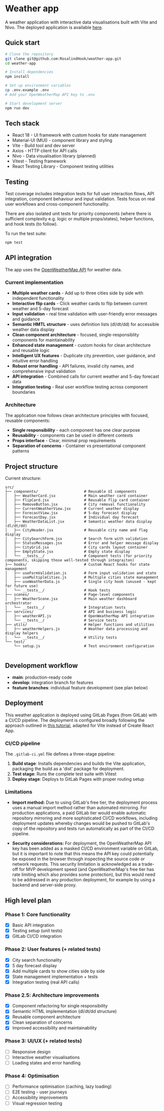 # Weather app

A weather application with interactive data visualisations built with Vite and Nivo. The deployed application is available [here](https://rosalindhook.gitlab.io/weather-app/).

## Quick start

```bash
# Clone the repository
git clone git@github.com:RosalindHook/weather-app.git
cd weather-app

# Install dependencies
npm install

# Set up environment variables
cp .env.example .env
# Add your OpenWeatherMap API key to .env

# Start development server
npm run dev
```

## Tech stack
* React 18 - UI framework with custom hooks for state management
* Material-UI (MUI) - component library and styling
* Vite - Build tool and dev server
* Axios - HTTP client for API calls
* Nivo - Data visualisation library (planned)
* Vitest - Testing framework
* React Testing Library - Component testing utilities

## Testing
Test coverage includes integration tests for full user interaction flows, API integration, component behaviour and input validation. Tests focus on real user workflows and cross-component functionality.

There are also isolated unit tests for priority components (where there is sufficient complexity e.g. logic or multiple props/states), helper functions, and hook tests (to follow).

To run the test suite:
```bash
npm test
```
## API integration
The app uses the [OpenWeatherMap API](https://openweathermap.org/api) for weather data.

### Current implementation
- **Multiple weather cards** - Add up to three cities side by side with independent functionality
- **Interactive flip cards** - Click weather cards to flip between current weather and 5-day forecast
- **Input validation** - real time validation with user-friendly error messages and guidance
- **Semantic HMTL structure** - uses definition lists (dl/dt/dd) for accessible weather data display
- **Clean component architecture** - focused, single-responsiblity components for maintainability
- **Enhanced state management** - custom hooks for clean architecture and reusable logic
- **Intelligent UX features** - Duplicate city prevention, user guidance, and intuitive error handling
- **Robust error handling** - API failures, invalid city names, and comprehensive input validation
- **API integration** - Combined calls for current weather and 5-day forecast data
- **Integration testing** - Real user workflow testing across component boundaries

### Architecture
The application now follows clean architecture principles with focused, reusable components:

- **Single responsibility** - each component has one clear purpose
- **Reusability** - components can be used in different contexts
- **Props interface** - Clear, minimal prop requirements
- **Separation of concerns** - Container vs presentational component patterns

## Project structure
Current structure:
```
src/
├── components/                     # Reusable UI components
│   ├── WeatherCard.jsx             # Main weather card container
│   ├── FlipCard.jsx                # Reusable flip card container
│   ├── RemoveButton.jsx            # City removal functionality
│   ├── CurrentWeatherView.jsx      # Current weather display
│   ├── ForecastView.jsx            # 5-day forecast display
│   ├── ForecastDay.jsx             # Individual day forecast
│   ├── WeatherDataList.jsx         # Semantic weather data display (dl/dt/dd)
│   ├── CityHeader.jsx              # Reusable city name and flag display
│   ├── CitySearchForm.jsx          # Search form with validation
│   ├── StatusMessages.jsx          # Error and helper message display
│   ├── CityGrid.jsx                # City cards layout container
│   ├── EmptyState.jsx              # Empty state display
│   └── __tests__/                  # Component tests (for priority components, skipping those well-tested through integraiton)
├── hooks/                          # Custom React hooks for state management
│   ├── useFormValidation.js        # Form input validation and state
│   ├── useMultipleCities.js        # Multiple cities state management
│   ├── useWeatherData.js           # Single city hook (unused - kept for future use)
│   └── __tests__/                  # Hook tests
├── scenes/                         # Page-level components
│   ├── WeatherScene.jsx            # Main weather dashboard orchestrator
│   └── __tests__/                  # Integration tests
├── services/                       # API and business logic
│   ├── weatherAPI.js               # OpenWeatherMap API integration
│   └── __tests__/                  # Service tests
├── utils/                          # Helper functions and utilities
│   ├── weatherHelpers.js           # Weather data processing and display helpers
│   └── __tests__/                  # Utility tests
└── test/
    └── setup.js                    # Test environment configuration


```
## Development workflow
* **main**: production-ready code
* **develop**: integration branch for features
* **feature branches**: individual feature development (see plan below)

## Deployment
This weather application is deployed using GitLab Pages (from GitLab) with a CI/CD pipeline. The deployment is configured broadly following the approach outlined in [this tutorial](https://www.lafosseacademy.com/insights/student-tutorial-react-and-gitlab-pages/), adapted for Vite instead of Create React App.

### CI/CD pipeline
The `.gitlab-ci.yml` file defines a three-stage pipeline:

1. **Build stage**: Installs dependencies and builds the Vite application, packaging the build as a 'dist' package for deployment.
2. **Test stage**: Runs the complete test suite with Vitest
3. **Deploy stage**: Deploys to GitLab Pages with proper routing setup

### Limitations

- **Import method:** Due to using GitLab's free tier, the deployment process uses a manual import method rather than automated mirroring. For production applications, a paid GitLab tier would enable automatic repository mirroring and more sophisticated CI/CD workflows, including deployment updates whereby changes would be pushed to GitLab's copy of the repository and tests run automatically as part of the CI/CD pipeline.

- **Security considerations:** For deployment, the OpenWeatherMap API key has been added as a masked CI/CD environment variable on GitLab, but it is important to note that this means the API key could potentially be exposed in the browser through inspecting the source code or network requests. This security limitation is acknowledged as a trade-off for MVP development speed (and OpenWeatherMap's free tier has rate limiting which also provides some protection), but this would need to be addressed in any production deployment, for example by using a backend and server-side proxy.

## High level plan

### Phase 1: Core functionality
- [x] Basic API integration
- [x] Testing setup (unit tests)
- [x] GitLab CI/CD integration

### Phase 2: User features (+ related tests)
- [x] City search functionality
- [x] 5 day forecast display
- [x] Add multiple cards to show cities side by side
- [x] State management implementation + tests
- [x] Integration testing (real API calls)

### Phase 2.5: Architecture improvements
- [x] Component refactoring for single responsibility
- [x] Semantic HTML implementation (dl/dt/dd structure)
- [x] Reusable component architecture
- [x] Clean separation of concerns
- [x] Improved accessibility and maintainability

### Phase 3: UI/UX (+ related tests)
- [ ] Responsive design
- [ ] Interactive weather visualisations
- [ ] Loading states and error handling

### Phase 4: Optimisation
- [ ] Performance optimisation (caching, lazy loading)
- [ ] E2E testing - user journeys
- [ ] Accessibility improvements
- [ ] Visual regression testing
